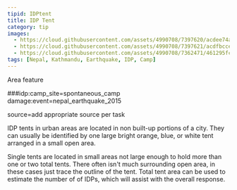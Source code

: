```yaml
---
tipid: IDPtent
title: IDP Tent
category: tip
images:
  - https://cloud.githubusercontent.com/assets/4990708/7397620/acdee74a-ee77-11e4-90d4-b6ed035317cf.JPG
  - https://cloud.githubusercontent.com/assets/4990708/7397621/acdfbcce-ee77-11e4-9bd4-8ee652c3292a.JPG
  - https://cloud.githubusercontent.com/assets/4990708/7362471/461295fc-ed37-11e4-94cf-58f79f45f774.jpg
tags: [Nepal, Kathmandu, Earthquake, IDP, Camp]
---
```

Area feature

###idp:camp_site=spontaneous_camp
damage:event=nepal_earthquake_2015

source=add appropriate source per task

IDP tents in urban areas are located in non built-up portions of a city.  They can usually be identified by one large bright orange, blue, or white tent arranged in a small open area. 

Single tents are located in small areas not large enough to hold more than one or two total tents.  There often isn't much surrounding open area, in these cases just trace the outline of the tent.  Total tent area can be used to estimate the number of of IDPs, which will assist with the overall response.      

